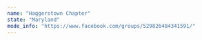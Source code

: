 ```yaml
---
name: "Haggerstown Chapter"
state: "Maryland"
mode_info: "https://www.facebook.com/groups/529826484341591/"
---
```

